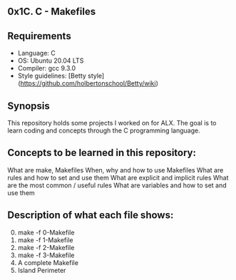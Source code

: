 ## 0x1C. C - Makefiles

## Requirements
* Language: C
* OS: Ubuntu 20.04 LTS
* Compiler: gcc 9.3.0
* Style guidelines: [Betty style] (https://github.com/holbertonschool/Betty/wiki)


## Synopsis
This repository holds some projects I worked on for ALX. The goal is to learn coding and concepts through the C programming language.

## Concepts to be learned in this repository:
What are make, Makefiles
When, why and how to use Makefiles
What are rules and how to set and use them
What are explicit and implicit rules
What are the most common / useful rules
What are variables and how to set and use them

## Description of what each file shows:
0. make -f 0-Makefile
1. make -f 1-Makefile
2. make -f 2-Makefile
3. make -f 3-Makefile
4. A complete Makefile
5. Island Perimeter
